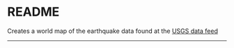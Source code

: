 # README

Creates a world map of the earthquake data found at the [USGS data feed](http://earthquake.usgs.gov/earthquakes/feed/v1.0/geojson.php)

---
